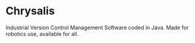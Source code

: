 # Chrysalis
Industrial Version Control Management Software coded in Java. Made for robotics use, available for all.
